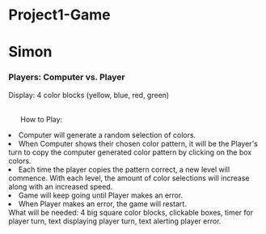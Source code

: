 # Project1-Game
<h1>Simon</h1>
<h3>Players: Computer vs. Player</h3>
Display: 4 color blocks (yellow, blue, red, green)<br></br>
<ul>How to Play:</ul>
<li>Computer will generate a random selection of colors. 
<li>When Computer shows their chosen color pattern, it will be the Player's turn to copy the computer generated color pattern  by clicking on the box colors.</li>
<li>Each time the player copies the pattern correct, a new level will commence. With each level, the amount of color selections will increase along with an increased speed.</li>
<li>Game will keep going until Player makes an error.</li>
<li>When Player makes an error, the game will restart.</li>
What will be needed: 4 big square color blocks, clickable boxes, timer for player turn, text displaying player turn, text alerting player error. 

